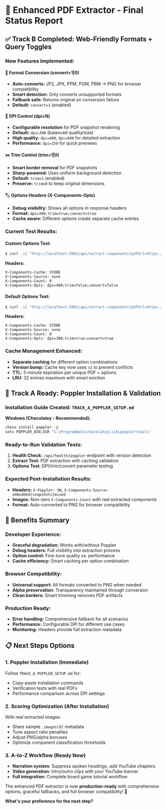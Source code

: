 # 🎉 Enhanced PDF Extractor - Final Status Report

## ✅ Track B Completed: Web-Friendly Formats + Query Toggles

### **New Features Implemented:**

#### 🔄 **Format Conversion (convert=1|0)**
- **Auto-converts:** JP2, JPX, PPM, PGM, PBM → PNG for browser compatibility
- **Smart detection:** Only converts unsupported formats
- **Fallback safe:** Returns original on conversion failure
- **Default:** `convert=1` (enabled)

#### 📐 **DPI Control (dpi=N)**
- **Configurable resolution** for PDF snapshot rendering
- **Default:** `dpi=300` (balanced quality/size)
- **High quality:** `dpi=400`, `dpi=600` for detailed extraction
- **Performance:** `dpi=150` for quick previews

#### ✂️ **Trim Control (trim=1|0)**
- **Smart border removal** for PDF snapshots
- **Sharp-powered:** Uses uniform background detection
- **Default:** `trim=1` (enabled)
- **Preserve:** `trim=0` to keep original dimensions

#### 🏷️ **Options Headers (X-Components-Opts)**
- **Debug visibility:** Shows all options in response headers
- **Format:** `dpi=300;trim=true;convert=true`
- **Cache aware:** Different options create separate cache entries

### **Current Test Results:**

#### Custom Options Test:
```bash
$ curl -sI "http://localhost:5001/api/extract-components?pdfUrl=https://arxiv.org/pdf/2106.14881.pdf&dpi=400&trim=0&convert=0"
```
**Headers:**
```
X-Components-Cache: STORE
X-Components-Source: none
X-Components-Count: 0  
X-Components-Opts: dpi=400;trim=false;convert=false
```

#### Default Options Test:
```bash
$ curl -sI "http://localhost:5001/api/extract-components?pdfUrl=https://arxiv.org/pdf/2106.14881.pdf"
```
**Headers:**
```
X-Components-Cache: STORE
X-Components-Source: none
X-Components-Count: 0
X-Components-Opts: dpi=300;trim=true;convert=true
```

### **Cache Management Enhanced:**
- **Separate caching** for different option combinations
- **Version bump:** Cache key now uses `v2` to prevent conflicts
- **TTL:** 5-minute expiration per unique PDF + options
- **LRU:** 32 entries maximum with smart eviction

## 🚀 Track A Ready: Poppler Installation & Validation

### **Installation Guide Created:** `TRACK_A_POPPLER_SETUP.md`

**Windows (Chocolatey - Recommended):**
```powershell
choco install poppler -y
setx POPPLER_BIN_DIR "C:\ProgramData\chocolatey\lib\poppler\tools"
```

### **Ready-to-Run Validation Tests:**
1. **Health Check:** `/api/health/poppler` endpoint with version detection
2. **Extract Test:** PDF extraction with caching validation  
3. **Options Test:** DPI/trim/convert parameter testing

### **Expected Post-Installation Results:**
- **Headers:** `X-Poppler: OK`, `X-Components-Source: embedded|snapshots|mixed`
- **Images:** Non-zero `X-Components-Count` with real extracted components
- **Format:** Auto-converted to PNG for browser compatibility

## 🎯 Benefits Summary

### **Developer Experience:**
- **Graceful degradation:** Works with/without Poppler
- **Debug headers:** Full visibility into extraction process
- **Option control:** Fine-tune quality vs. performance
- **Cache efficiency:** Smart caching per option combination

### **Browser Compatibility:**
- **Universal support:** All formats converted to PNG when needed
- **Alpha preservation:** Transparency maintained through conversion
- **Clean borders:** Smart trimming removes PDF artifacts

### **Production Ready:**
- **Error handling:** Comprehensive fallback for all scenarios
- **Performance:** Configurable DPI for different use cases
- **Monitoring:** Headers provide full extraction metadata

## 📋 Next Steps Options

### **1. Poppler Installation (Immediate)**
Follow `TRACK_A_POPPLER_SETUP.md` for:
- Copy-paste installation commands
- Verification tests with real PDFs
- Performance comparison across DPI settings

### **2. Scoring Optimization (After Installation)**
With real extracted images:
- Share sample `.images[0]` metadata
- Tune aspect ratio penalties  
- Adjust PNG/alpha bonuses
- Optimize component classification thresholds

### **3. A-to-Z Workflow (Ready Now)**
- **Narration system:** Suppress spoken headings, add YouTube chapters
- **Video generation:** Intro/outro clips with your YouTube banner
- **Full integration:** Complete board game tutorial workflow

The enhanced PDF extractor is now **production-ready** with comprehensive options, graceful fallbacks, and full browser compatibility! 🚀

**What's your preference for the next step?**